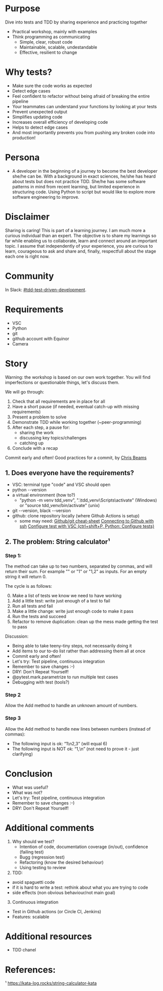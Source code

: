# Purpose
Dive into tests and TDD by sharing experience and practicing together
- Practical workshop, mainly with examples
- Think programming as communicating 
  * Simple, clear, robust code
  * Maintainable, scalable, undestandable
  * Effective, resilient to change

# Why tests?
- Make sure the code works as expected
- Detect edge cases
- Feel confident to refactor without being afraid of breaking the entire pipeline
- Your teammates can understand your
functions by looking at your tests
- Prevent unexpected output
- Simplifies updating code
- Increases overall efficiency of developing code
- Helps to detect edge cases
- And most importantly prevents you from pushing any broken code into production!

# Persona
- A developer in the beginning of a journey to become the best developer she/he can be. 
With a background in exact sciences, he/she has heard about tests but does not practice TDD.
She/he has some software patterns in mind from recent learning, but limited experience in structuring code.
Using Python to script but would like to explore more software engineering to improve.

# Disclaimer
Sharing is caring! This is part of a learning journey. I am much more a curious individual than an expert. The objective is to share my learnings so far while enabling us to collaborate, learn and connect around an important topic. I assume that independently of your experience, you are curious to learn, courageous to ask and share and, finally, respectfull about the stage each one is right now.

# Community
In Slack: [#tdd-test-driven-development](https://app.slack.com/client/T02JL00JU/C01SP39JDFU/thread/C8W3SUK17-1622572475.035100).

# Requirements
- VSC
- Python
- git
- github account with Equinor
- Camera

# Story

Warning: the workshop is based on our own work together. 
You will find imperfections or questionable things, let's discuss them.

We will go through:
1. Check that all requirements are in place for all
2. Have a short pause (if needed, eventual catch-up with missing requirements)
3. Present a problem to solve
4. Demonstrate TDD while working together (~peer-programming)
5. After each step, a pause for:
    - sharing the work
    - discussing key topics/challenges
    - catching up
6. Conclude with a recap

Commit early and often!
Good practices for a commit, by [Chris Beams](https://chris.beams.io/posts/git-commit/)

## 1. Does everyone have the requirements?
- VSC: terminal type "code" and VSC should open
- python --version 
- a virtual environment (how to?)
  * "python -m venv tdd_venv", ".\tdd_venv\Scripts\activate" (Windows) or "source tdd_venv/bin/activate" (unix)
- git --version, black --version
- github: clone repository locally (where Github Actions is setup)
  * some may need:
  [Github/git cheat-sheet](https://training.github.com/downloads/github-git-cheat-sheet/)
  [Connecting to Github with ssh](https://docs.github.com/en/github/authenticating-to-github/connecting-to-github-with-ssh)
  [Configure test with VSC (ctrl+shift+P, Python: Configure tests)](https://code.visualstudio.com/docs/python/testing)

## 2. The problem: String calculator¹

### Step 1:

The method can take up to two numbers, separated by commas, and will return their sum.
For example "" or "1" or "1,2" as inputs.
For an empty string it will return 0.

The cycle is as follows:

0. Make a list of tests we know we need to have working
1. Add a little test: write just enough of a test to fail
2. Run all tests and fail
3. Make a little change: write just enough code to make it pass
4. Run the tests and succeed
5. Refactor to remove duplication: clean up the mess made getting the test to pass

Discussion:
- Being able to take teeny-tiny steps, not necessarily doing it
- Add items to our to-do list rather than addressing them all at once
- Commit early and often!
- Let's try: Test pipeline, continuous integration
- Remember to save changes :-) 
- DRY: Don't Repeat Yourself!
- @pytest.mark.parametrize to run multiple test cases
- Debugging with test (tools?)

### Step 2
Allow the Add method to handle an unknown amount of numbers.

### Step 3
Allow the Add method to handle new lines between numbers (instead of commas):
- The following input is ok: “1\n2,3” (will equal 6)
- The following input is NOT ok: “1,\n” (not need to prove it - just clarifying)


# Conclusion
- What was useful?
- What was not?
- Let's try: Test pipeline, continuous integration
- Remember to save changes :-) 
- DRY: Don't Repeat Yourself!

# Additional comments

1. Why should we test? 
    - Intention of code, documentation coverage (in/out), confidence (failing test)
    - Bugg (regression test)
    - Refactoring (know the desired behaviour)
    - Using testing to review
2. TDD:
- avoid spaguetti code
- if it is hard to write a test: rethink about what you are trying to code
- side effects (non obvious behaviour/not main goal)
3. Continuous integration
- Test in Github actions (or Circle CI, Jenkins)
- Features: scalable 

# Additional resources
- TDD chanel

# References:
¹ https://kata-log.rocks/string-calculator-kata
